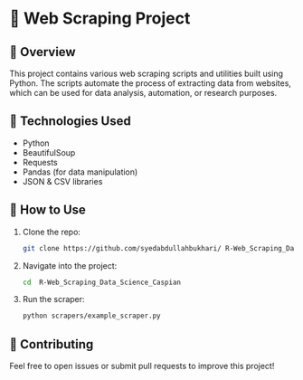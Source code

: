 # 🔸 Web Scraping Project

## 📌 Overview
This project contains various web scraping scripts and utilities built using Python. The scripts automate the process of extracting data from websites, which can be used for data analysis, automation, or research purposes.

## 🔧 Technologies Used
- Python
- BeautifulSoup
- Requests
- Pandas (for data manipulation)
- JSON & CSV libraries


## 📝 How to Use
1. Clone the repo:
   ```bash
   git clone https://github.com/syedabdullahbukhari/ R-Web_Scraping_Data_Science_Caspian.git
   ```
2. Navigate into the project:
   ```bash
   cd  R-Web_Scraping_Data_Science_Caspian
   ```
3. Run the scraper:
   ```bash
   python scrapers/example_scraper.py
   ```
## 🤝 Contributing
Feel free to open issues or submit pull requests to improve this project!
